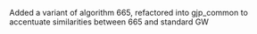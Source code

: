 
Added a variant of algorithm 665, refactored into gjp_common to
accentuate similarities between 665 and standard GW
